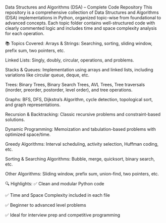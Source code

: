 Data Structures and Algorithms (DSA) – Complete Code Repository
This repository is a comprehensive collection of Data Structures and Algorithms (DSA) implementations in Python, organized topic-wise from foundational to advanced concepts. Each topic folder contains well-structured code with clearly commented logic and includes time and space complexity analysis for each operation.

📚 Topics Covered:
Arrays & Strings: Searching, sorting, sliding window, prefix sum, two pointers, etc.

Linked Lists: Singly, doubly, circular, operations, and problems.

Stacks & Queues: Implementation using arrays and linked lists, including variations like circular queue, deque, etc.

Trees: Binary Trees, Binary Search Trees, AVL Trees, Tree traversals (inorder, preorder, postorder, level order), and tree operations.

Graphs: BFS, DFS, Dijkstra’s Algorithm, cycle detection, topological sort, and graph representations.

Recursion & Backtracking: Classic recursive problems and constraint-based solutions.

Dynamic Programming: Memoization and tabulation-based problems with optimized space/time.

Greedy Algorithms: Interval scheduling, activity selection, Huffman coding, etc.

Sorting & Searching Algorithms: Bubble, merge, quicksort, binary search, etc.

Other Algorithms: Sliding window, prefix sum, union-find, two pointers, etc.

🔍 Highlights:
✅ Clean and modular Python code

✅ Time and Space Complexity included in each file

✅ Beginner to advanced level problems

✅ Ideal for interview prep and competitive programming
